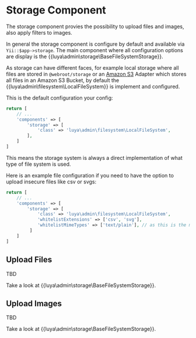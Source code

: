 # Storage Component

The storage component provies the possibility to upload files and images, also apply filters to images.

In general the storage component is configure by default and available via `Yii::$app->storage`. The main component where all configuration options are display is the {{luya\admin\storage\BaseFileSystemStorage}}.

As storage can have different faces, for example local storage where all files are stored in `@webroot/storage` or an [Amazon S3](https://github.com/luyadev/luya-aws) Adapter which stores all files in an Amazon S3 Bucket, by default the {{luya\admin\filesystem\LocalFileSystem}} is implement and configured.

This is the default configuration your config:

```php
return [
    // ...
    'components' => [
        'storage' => [
            'class' => 'luya\admin\filesystem\LocalFileSystem',
        ],
    ]
]
```

This means the storage system is always a direct implementation of what type of file system is used.

Here is an example file configuration if you need to have the option to upload insecure files like csv or svgs:

```php
return [
    // ...
    'components' => [
        'storage' => [
            'class' => 'luya\admin\filesystem\LocalFileSystem',
            'whitelistExtensions' => ['csv', 'svg'],
            'whitelistMimeTypes' => ['text/plain'], // as this is the mime type for csv files
         ]
    ]
]
```

## Upload Files

TBD

Take a look at {{luya\admin\storage\BaseFileSystemStorage}}.

## Upload Images

TBD

Take a look at {{luya\admin\storage\BaseFileSystemStorage}}.
